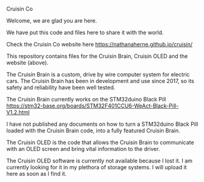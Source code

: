 Cruisin Co

Welcome, we are glad you are here.

We have put this code and files here to share it with the world. 

Check the Cruisin Co website here https://nathanaherne.github.io/cruisin/

This repository contains files for the Cruisin Brain, Cruisin OLED and the website (above).

The Cruisin Brain is a custom, drive by wire computer system for electric cars. The Cruisin Brain has been in development and use since 2017, so its safety and reliability have been well tested.

The Cruisin Brain currently works on the STM32duino Black Pill https://stm32-base.org/boards/STM32F401CCU6-WeAct-Black-Pill-V1.2.html

I have not published any documents on how to turn a STM32duino Black Pill loaded with the Cruisin Brain code, into a fully featured Cruisin Brain.

The Cruisin OLED is the code that allows the Cruisin Brain to communicate with an OLED screen and bring vital information to the driver.

The Cruisin OLED software is currently not available because I lost it. I am currently looking for it in my plethora of storage systems. I will upload it here as soon as I find it.
